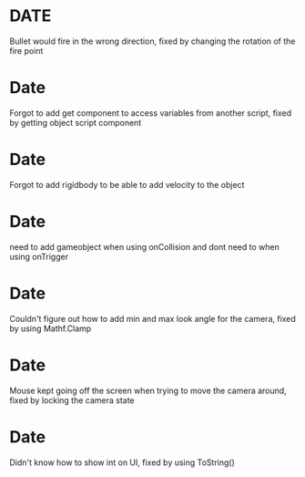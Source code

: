 # DATE

Bullet would fire in the wrong direction, fixed by changing the rotation of the fire point

# Date

Forgot to add get component to access variables from another script, fixed by getting object script component 

# Date

Forgot to add rigidbody to be able to add velocity to the object

# Date

need to add gameobject when using onCollision and dont need to when using onTrigger

# Date

Couldn't figure out how to add min and max look angle for the camera, fixed by using Mathf.Clamp

# Date

Mouse kept going off the screen when trying to move the camera around, fixed by locking the camera state

# Date

Didn't know how to show int on UI, fixed by using ToString()

